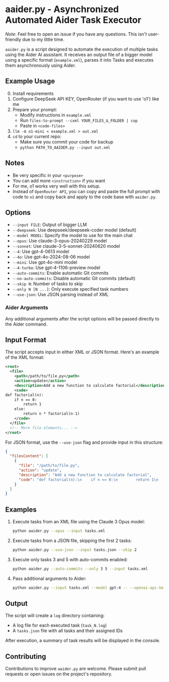 # aaider.py - Asynchronized Automated Aider Task Executor

*Note*: Feel free to open an issue if you have any questions. This isn't user-friendly due to my little time. 

`aaider.py` is a script designed to automate the execution of multiple tasks using the Aider AI assistant. 
It receives an output file of a bigger model using a specific format (`example.xml`), parses it into Tasks and executes them asynchronously using Aider.

## Example Usage

0. Install requirements
1. Configure DeepSeek API KEY, OpenRouter (if you want to use 'o1') like me
2. Prepare your prompt: 
   - Modify instructions in `example.xml`
   - Run `files-to-prompt --cxml YOUR_FILES_&_FOLDER | cop`
   - Paste in `<code-files>`
3. `llm -m o1-mini < example.xml > out.xml`
4. `cd` to your current repo:
   - Make sure you commit your code for backup
   - `python PATH_TO_AAIDER.py --input out.xml`

## Notes
- Be very specific in your `<purpose>`
- You can add more `<instruction>` if you want
- For me, o1 works very well with this setup.
- Instead of `OpenRouter API`, you can copy and paste the full prompt with code to `o1` and copy back and apply to the code base with `aaider.py`.

## Options

- `--input FILE`: Output of bigger LLM
- `--deepseek`: Use deepseek/deepseek-coder model (default)
- `--model MODEL`: Specify the model to use for the main chat
- `--opus`: Use claude-3-opus-20240229 model
- `--sonnet`: Use claude-3-5-sonnet-20240620 model
- `--4`: Use gpt-4-0613 model
- `--4o`: Use gpt-4o-2024-08-06 model
- `--mini`: Use gpt-4o-mini model
- `--4-turbo`: Use gpt-4-1106-preview model
- `--auto-commits`: Enable automatic Git commits
- `--no-auto-commits`: Disable automatic Git commits (default)
- `--skip N`: Number of tasks to skip
- `--only N [N ...]`: Only execute specified task numbers
- `--use-json`: Use JSON parsing instead of XML

### Aider Arguments

Any additional arguments after the script options will be passed directly to the Aider command.

## Input Format

The script accepts input in either XML or JSON format. Here's an example of the XML format:

```xml
<root>
  <file>
    <path>/path/to/file.py</path>
    <action>update</action>
    <description>Add a new function to calculate factorial</description>
    <code>
def factorial(n):
    if n == 0:
        return 1
    else:
        return n * factorial(n-1)
    </code>
  </file>
  <!-- More file elements... -->
</root>
```

For JSON format, use the `--use-json` flag and provide input in this structure:

```json
{
  "filesContent": [
    {
      "file": "/path/to/file.py",
      "action": "update",
      "description": "Add a new function to calculate factorial",
      "code": "def factorial(n):\n    if n == 0:\n        return 1\n    else:\n        return n * factorial(n-1)"
    }
  ]
}
```

## Examples

1. Execute tasks from an XML file using the Claude 3 Opus model:
   ```bash
   python aaider.py --opus --input tasks.xml
   ```

2. Execute tasks from a JSON file, skipping the first 2 tasks:
   ```bash
   python aaider.py --use-json --input tasks.json --skip 2
   ```

3. Execute only tasks 3 and 5 with auto-commits enabled:
   ```bash
   python aaider.py --auto-commits --only 3 5 --input tasks.xml
   ```

4. Pass additional arguments to Aider:
   ```bash
   python aaider.py --input tasks.xml --model gpt-4 -- --openai-api-key YOUR_API_KEY
   ```

## Output

The script will create a `log` directory containing:
- A log file for each executed task (`task_N.log`)
- A `tasks.json` file with all tasks and their assigned IDs

After execution, a summary of task results will be displayed in the console.

## Contributing

Contributions to improve `aaider.py` are welcome. Please submit pull requests or open issues on the project's repository.
